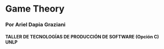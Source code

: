 # Game Theory
### Por Ariel Dapia Graziani 
#### TALLER DE TECNOLOGÍAS DE PRODUCCIÓN DE SOFTWARE (Opción C) UNLP


